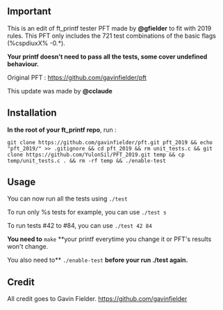 ## Important
This is an edit of ft_printf tester PFT made by **@gfielder** to fit with 2019 rules.
This PFT only includes the 721 test combinations of the basic flags (%cspdiuxX% -0.*).

**Your printf doesn't need to pass all the tests, some cover undefined behaviour.**

Original PFT : https://github.com/gavinfielder/pft

This update was made by **@cclaude**

## Installation
**In the root of your ft_printf repo**, run :

```
git clone https://github.com/gavinfielder/pft.git pft_2019 && echo "pft_2019/" >> .gitignore && cd pft_2019 && rm unit_tests.c && git clone https://github.com/YulonSil/PFT_2019.git temp && cp temp/unit_tests.c . && rm -rf temp && ./enable-test
```

## Usage
You can now run all the tests using ```./test``` 

To run only %s tests for example, you can use ```./test s```

To run tests #42 to #84, you can use ```./test 42 84```

**You need to** ```make``` **your printf everytime you change it or PFT's results won't change.

You also need to**  ```./enable-test``` **before your run ./test again.**

## Credit

All credit goes to Gavin Fielder.
https://github.com/gavinfielder
